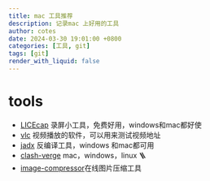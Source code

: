 ```yaml
---
title: mac 工具推荐
description: 记录mac 上好用的工具
author: cotes
date: 2024-03-30 19:01:00 +0800
categories: [工具, git]
tags: [git]
render_with_liquid: false
---
```

# tools
- [LICEcap](https://www.cockos.com/licecap/) 录屏小工具，免费好用，windows和mac都好使
- [vlc](https://www.videolan.org/) 视频播放的软件，可以用来测试视频地址
- [jadx](https://github.com/skylot/jadx) 反编译工具，windows 和mac都可用
- [clash-verge](https://github.com/zzzgydi/clash-verge) mac，windows，linux 🪜
- [image-compressor](https://imagecompressor.com/)在线图片压缩工具

